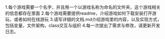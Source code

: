 1.每个游戏需要一个名字，并且用一个以游戏名称为命名的文件夹，这个游戏相关的信息都存在里面
2.每个游戏需要提供readme，介绍游戏如何下载安装打开游玩，或者如何在线游玩
3.请写详细的文档.md介绍游戏里的内容，以及实现方式，包括变量，文件架构，class交互与组织
4.每一次提出了需求与修改，请更新开发日志。